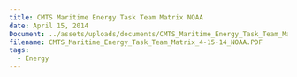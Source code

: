 ```yaml
---
title: CMTS Maritime Energy Task Team Matrix NOAA
date: April 15, 2014
Document: ../assets/uploads/documents/CMTS_Maritime_Energy_Task_Team_Matrix_4-15-14_NOAA.PDF
filename: CMTS_Maritime_Energy_Task_Team_Matrix_4-15-14_NOAA.PDF
tags:
  - Energy
---
```

